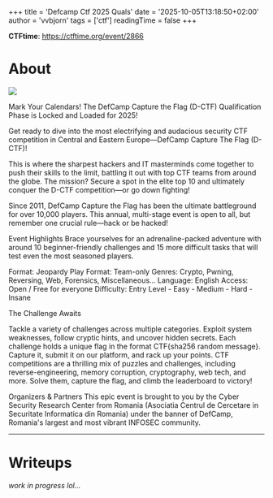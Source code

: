 +++
title = 'Defcamp Ctf 2025 Quals'
date = '2025-10-05T13:18:50+02:00'
author = 'vvbjorn'
tags = ['ctf']
readingTime = false
+++

**CTFtime**: https://ctftime.org/event/2866

# About

![](/images/defcamp-ctf-2025-quals-logo.png)

Mark Your Calendars! The DefCamp Capture the Flag (D-CTF) Qualification Phase is Locked and Loaded for 2025!

Get ready to dive into the most electrifying and audacious security CTF competition in Central and Eastern Europe—DefCamp Capture The Flag (D-CTF)!

This is where the sharpest hackers and IT masterminds come together to push their skills to the limit, battling it out with top CTF teams from around the globe. The mission? Secure a spot in the elite top 10 and ultimately conquer the D-CTF competition—or go down fighting!

Since 2011, DefCamp Capture the Flag has been the ultimate battleground for over 10,000 players. This annual, multi-stage event is open to all, but remember one crucial rule—hack or be hacked!

Event Highlights
Brace yourselves for an adrenaline-packed adventure with around 10 beginner-friendly challenges and 15 more difficult tasks that will test even the most seasoned players.

Format: Jeopardy
Play Format: Team-only
Genres: Crypto, Pwning, Reversing, Web, Forensics, Miscellaneous…
Language: English
Access: Open / Free for everyone
Difficulty: Entry Level - Easy - Medium - Hard - Insane

The Challenge Awaits

Tackle a variety of challenges across multiple categories.
Exploit system weaknesses, follow cryptic hints, and uncover hidden secrets.
Each challenge holds a unique flag in the format CTF{sha256 random message}. Capture it, submit it on our platform, and rack up your points.
CTF competitions are a thrilling mix of puzzles and challenges, including reverse-engineering, memory corruption, cryptography, web tech, and more. Solve them, capture the flag, and climb the leaderboard to victory!

Organizers & Partners
This epic event is brought to you by the Cyber Security Research Center from Romania (Asociatia Centrul de Cercetare in Securitate Informatica din Romania) under the banner of DefCamp, Romania's largest and most vibrant INFOSEC community.

---

# Writeups

*work in progress lol...*